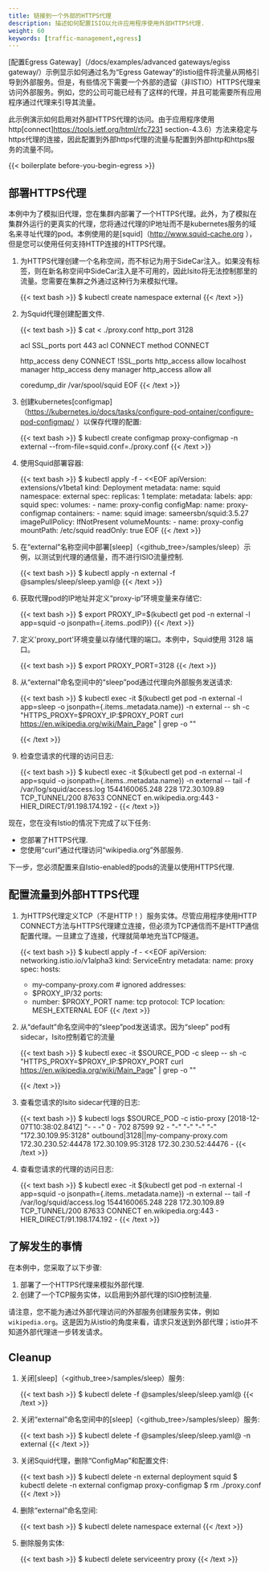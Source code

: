 ```yaml
---
title: 链接到一个外部的HTTPS代理
description: 描述如何配置ISIO以允许应用程序使用外部HTTPS代理.
weight: 60
keywords: [traffic-management,egress]
---
```

[配置Egress Gateway]（/docs/examples/advanced gateways/egiss gateway/）示例显示如何通过名为“Egress Gateway”的istio组件将流量从网格引导到外部服务。但是，有些情况下需要一个外部的遗留（非ISTIO）HTTPS代理来访问外部服务。例如，您的公司可能已经有了这样的代理，并且可能需要所有应用程序通过代理来引导其流量。

此示例演示如何启用对外部HTTPS代理的访问。由于应用程序使用http[connect]https://tools.ietf.org/html/rfc7231 section-4.3.6）方法来稳定与https代理的连接，因此配置到外部https代理的流量与配置到外部http和https服务的流量不同。

{{< boilerplate before-you-begin-egress >}}

## 部署HTTPS代理

本例中为了模拟旧代理，您在集群内部署了一个HTTPS代理。此外，为了模拟在集群外运行的更真实的代理，您将通过代理的IP地址而不是kubernetes服务的域名来寻址代理的pod。本例使用的是[squid]（http://www.squid-cache.org ），但是您可以使用任何支持HTTP连接的HTTPS代理。

1.  为HTTPS代理创建一个名称空间，而不标记为用于SideCar注入。如果没有标签，则在新名称空间中SideCar注入是不可用的，因此Isito将无法控制那里的流量。您需要在集群之外通过这种行为来模拟代理。

    {{< text bash >}}
    $ kubectl create namespace external
    {{< /text >}}

1.  为Squid代理创建配置文件.

    {{< text bash >}}
    $ cat <<EOF > ./proxy.conf
    http_port 3128

    acl SSL_ports port 443
    acl CONNECT method CONNECT

    http_access deny CONNECT !SSL_ports
    http_access allow localhost manager
    http_access deny manager
    http_access allow all

    coredump_dir /var/spool/squid
    EOF
    {{< /text >}}

1.  创建kubernetes[configmap]（https://kubernetes.io/docs/tasks/configure-pod-ontainer/configure-pod-configmap/ ）以保存代理的配置:

    {{< text bash >}}
    $ kubectl create configmap proxy-configmap -n external --from-file=squid.conf=./proxy.conf
    {{< /text >}}

1.  使用Squid部署容器:

    {{< text bash >}}
    $ kubectl apply -f - <<EOF
    apiVersion: extensions/v1beta1
    kind: Deployment
    metadata:
      name: squid
      namespace: external
    spec:
      replicas: 1
      template:
        metadata:
          labels:
            app: squid
        spec:
          volumes:
          - name: proxy-config
            configMap:
              name: proxy-configmap
          containers:
          - name: squid
            image: sameersbn/squid:3.5.27
            imagePullPolicy: IfNotPresent
            volumeMounts:
            - name: proxy-config
              mountPath: /etc/squid
              readOnly: true
    EOF
    {{< /text >}}

1.  在“external”名称空间中部署[sleep]（<github_tree>/samples/sleep）示例，以测试到代理的通信量，而不进行ISIO流量控制.

    {{< text bash >}}
    $ kubectl apply -n external -f @samples/sleep/sleep.yaml@
    {{< /text >}}

1.  获取代理pod的IP地址并定义“proxy-ip”环境变量来存储它:

    {{< text bash >}}
    $ export PROXY_IP=$(kubectl get pod -n external -l app=squid -o jsonpath={.items..podIP})
    {{< /text >}}

1.  定义'proxy_port'环境变量以存储代理的端口。本例中，Squid使用 3128 端口。

    {{< text bash >}}
    $ export PROXY_PORT=3128
    {{< /text >}}

1.  从“external”命名空间中的“sleep”pod通过代理向外部服务发送请求:

    {{< text bash >}}
    $ kubectl exec -it $(kubectl get pod -n external -l app=sleep -o jsonpath={.items..metadata.name}) -n external -- sh -c "HTTPS_PROXY=$PROXY_IP:$PROXY_PORT curl https://en.wikipedia.org/wiki/Main_Page" | grep -o "<title>.*</title>"
    <title>Wikipedia, the free encyclopedia</title>
    {{< /text >}}

1.  检查您请求的代理的访问日志:

    {{< text bash >}}
    $ kubectl exec -it $(kubectl get pod -n external -l app=squid -o jsonpath={.items..metadata.name}) -n external -- tail -f /var/log/squid/access.log
    1544160065.248    228 172.30.109.89 TCP_TUNNEL/200 87633 CONNECT en.wikipedia.org:443 - HIER_DIRECT/91.198.174.192 -
    {{< /text >}}

现在，您在没有Istio的情况下完成了以下任务:

* 您部署了HTTPS代理.
* 您使用“curl”通过代理访问“wikipedia.org”外部服务.

下一步，您必须配置来自Istio-enabled的pods的流量以使用HTTPS代理.

## 配置流量到外部HTTPS代理

1.  为HTTPS代理定义TCP（不是HTTP！）服务实体。尽管应用程序使用HTTP CONNECT方法与HTTPS代理建立连接，但必须为TCP通信而不是HTTP通信配置代理。一旦建立了连接，代理就简单地充当TCP隧道。

    {{< text bash >}}
    $ kubectl apply -f - <<EOF
    apiVersion: networking.istio.io/v1alpha3
    kind: ServiceEntry
    metadata:
      name: proxy
    spec:
      hosts:
      - my-company-proxy.com # ignored
      addresses:
      - $PROXY_IP/32
      ports:
      - number: $PROXY_PORT
        name: tcp
        protocol: TCP
      location: MESH_EXTERNAL
    EOF
    {{< /text >}}

1.  从“default”命名空间中的“sleep”pod发送请求。因为“sleep” pod有sidecar，Isito控制着它的流量

    {{< text bash >}}
    $ kubectl exec -it $SOURCE_POD -c sleep -- sh -c "HTTPS_PROXY=$PROXY_IP:$PROXY_PORT curl https://en.wikipedia.org/wiki/Main_Page" | grep -o "<title>.*</title>"
    <title>Wikipedia, the free encyclopedia</title>
    {{< /text >}}

1.  查看您请求的Isito sidecar代理的日志:

    {{< text bash >}}
    $ kubectl logs $SOURCE_POD -c istio-proxy
    [2018-12-07T10:38:02.841Z] "- - -" 0 - 702 87599 92 - "-" "-" "-" "-" "172.30.109.95:3128" outbound|3128||my-company-proxy.com 172.30.230.52:44478 172.30.109.95:3128 172.30.230.52:44476 -
    {{< /text >}}

1.  查看您请求的代理的访问日志:

    {{< text bash >}}
    $ kubectl exec -it $(kubectl get pod -n external -l app=squid -o jsonpath={.items..metadata.name}) -n external -- tail -f /var/log/squid/access.log
    1544160065.248    228 172.30.109.89 TCP_TUNNEL/200 87633 CONNECT en.wikipedia.org:443 - HIER_DIRECT/91.198.174.192 -
    {{< /text >}}

## 了解发生的事情

在本例中，您采取了以下步骤:

1. 部署了一个HTTPS代理来模拟外部代理.
2. 创建了一个TCP服务实体，以启用到外部代理的ISIO控制流量.

请注意，您不能为通过外部代理访问的外部服务创建服务实体，例如`wikipedia.org`。这是因为从istio的角度来看，请求只发送到外部代理；istio并不知道外部代理进一步转发请求。

## Cleanup

1.  关闭[sleep]（<github_tree>/samples/sleep）服务:

    {{< text bash >}}
    $ kubectl delete -f @samples/sleep/sleep.yaml@
    {{< /text >}}

1.  关闭“external”命名空间中的[sleep]（<github_tree>/samples/sleep）服务:

    {{< text bash >}}
    $ kubectl delete -f @samples/sleep/sleep.yaml@ -n external
    {{< /text >}}

1.  关闭Squid代理，删除“ConfigMap”和配置文件:

    {{< text bash >}}
    $ kubectl delete -n external deployment squid
    $ kubectl delete -n external configmap proxy-configmap
    $ rm ./proxy.conf
    {{< /text >}}

1.  删除“external”命名空间:

    {{< text bash >}}
    $ kubectl delete namespace external
    {{< /text >}}

1.  删除服务实体:

    {{< text bash >}}
    $ kubectl delete serviceentry proxy
    {{< /text >}}
